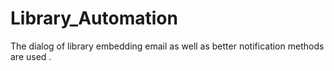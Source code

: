 # Library_Automation
The dialog of library embedding email as well as better notification methods  are used .
